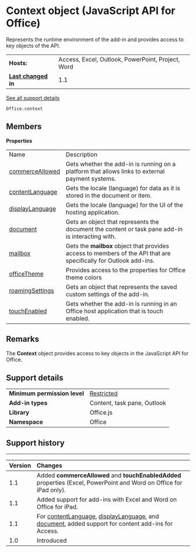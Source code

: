
# Context object (JavaScript API for Office)
Represents the runtime environment of the add-in and provides access to key objects of the API.

|||
|:-----|:-----|
|**Hosts:**|Access, Excel, Outlook, PowerPoint, Project, Word|
|**[Last changed](#bk_history) in**|1.1|
[See all support details](#bk_support)

```
Office.context
```


## Members


**Properties**

|||
|:-----|:-----|
|Name|Description|
|[commerceAllowed](../reference/shared/context/commerceallowed-property.md)|Gets whether the add-in is running on a platform that allows links to external payment systems.|
|[contentLanguage](../reference/shared/context/contentlanguage-property.md)|Gets the locale (language) for data as it is stored in the document or item.|
|[displayLanguage](../reference/shared/context/displaylanguage-property.md)|Gets the locale (language) for the UI of the hosting application.|
|[document](../reference/shared/context/document-property.md)|Gets an object that represents the document the content or task pane add-in is interacting with.|
|[mailbox](../reference/shared/context/mailbox-property.md)|Gets the  **mailbox** object that provides access to members of the API that are specifically for Outlook add-ins.|
|[officeTheme](../reference/shared/context/officetheme-property.md)|Provides access to the properties for Office theme colors|
|[roamingSettings](../reference/shared/context/roamingsettings-property.md)|Gets an object that represents the saved custom settings of the add-in.|
|[touchEnabled](../reference/shared/context/touchenabled-property.md)|Gets whether the add-in is running in an Office host application that is touch enabled.|

## Remarks

The  **Context** object provides access to key objects in the JavaScript API for Office.


## Support details
<a name="bk_support"> </a>


|||
|:-----|:-----|
|**Minimum permission level**|[Restricted](http://msdn.microsoft.com/library/da2efadc-4ebf-45fe-be39-397ac1eb1dbd%28Office.15%29.aspx)|
|**Add-in types**|Content, task pane, Outlook|
|**Library**|Office.js|
|**Namespace**|Office|

## Support history
<a name="bk_history"> </a>


****


|**Version**|**Changes**|
|:-----|:-----|
|1.1|Added  **commerceAllowed** and **touchEnabledAdded** properties (Excel, PowerPoint and Word on Office for iPad only).|
|1.1|Added support for add-ins with Excel and Word on Office for iPad.|
|1.1|For [contentLanguage](../reference/shared/context/contentlanguage-property.md), [displayLanguage](../reference/shared/context/displaylanguage-property.md), and [document](../reference/shared/context/document-property.md), added support for content add-ins for Access.|
|1.0|Introduced|
